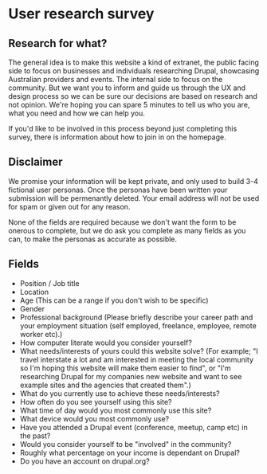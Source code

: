 # User research survey

## Research for what?
The general idea is to make this website a kind of extranet, the public facing side to focus on businesses and individuals researching Drupal, showcasing Australian providers and events. The internal side to focus on the community. But we want you to inform and guide us through the UX and design process so we can be sure our decisions are based on research and not opinion. We're hoping you can spare 5 minutes to tell us who you are, what you need and how we can help you.

If you'd like to be involved in this process beyond just completing this survey, there is information about how to join in on the homepage.

## Disclaimer
We promise your information will be kept private, and only used to build 3-4 fictional user personas. Once the personas have been written your submission will be permenantly deleted. Your email address will not be used for spam or given out for any reason.

None of the fields are required because we don't want the form to be onerous to complete, but we do ask you complete as many fields as you can, to make the personas as accurate as possible.

## Fields

- Position / Job title
- Location
- Age (This can be a range if you don't wish to be specific)
- Gender
- Professional background (Please briefly describe your career path and your employment situation (self employed, freelance, employee, remote worker etc).)
- How computer literate would you consider yourself?
- What needs/interests of yours could this website solve? (For example; "I travel interstate a lot and am interested in meeting the local community so I'm hoping this website will make them easier to find", or "I'm researching Drupal for my companies new website and want to see example sites and the agencies that created them".)
- What do you currently use to achieve these needs/interests?
- How often do you see yourself using this site?
- What time of day would you most commonly use this site?
- What device would you most commonly use?
- Have you attended a Drupal event (conference, meetup, camp etc) in the past?
- Would you consider yourself to be "involved" in the community?
- Roughly what percentage on your income is dependant on Drupal?
- Do you have an account on drupal.org?